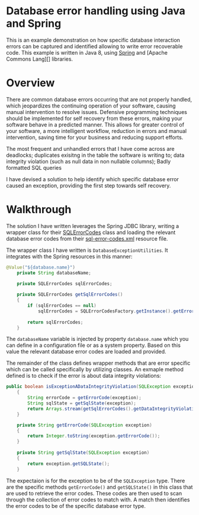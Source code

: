 # Database error handling using Java and Spring

This is an example demonstration on how specific database interaction errors can be captured and identified allowing to write error recoverable code. This example is written in Java 8, using [Spring][] and [Apache Commons Lang][] libraries.

# Overview

There are common database errors occurring that are not properly handled, which jeopardizes the continuing operation of your software, causing manual intervention to resolve issues. Defensive programming techniques should be implemented for self recovery from these errors, making your software behave in a predicted manner. This allows for greater control of your software, a more intelligent workflow, reduction in errors and manual intervention, saving time for your business and reducing support efforts.

The most frequent and unhandled errors that I have come across are deadlocks; duplicates exisitng in the table the software is writing to; data integrity violation (such as null data in non nullable columns); Badly formatted SQL queries

I have devised a solution to help identify which specific database error caused an exception, providing the first step towards self recovery.

# Walkthrough

The solution I have written leverages the Spring JDBC library, writing a wrapper class for their [SQLErrorCodes][] class and loading the relevant database error codes from their [sql-error-codes.xml][] resource file.

The wrapper class I have written is `DatabaseExceptionUtilities`. It integrates with the Spring resources in this manner:

```java
@Value("${database.name}")
	private String databaseName;
	
	private SQLErrorCodes sqlErrorCodes;

	private SQLErrorCodes getSqlErrorCodes()
	{
		if (sqlErrorCodes == null)
			sqlErrorCodes = SQLErrorCodesFactory.getInstance().getErrorCodes(databaseName);
		
		return sqlErrorCodes;
	}
```
The `databaseName` variable is injected by property `database.name` which you can define in a configuration file or as a system property. Based on this value the relevant database error codes are loaded and provided. 

The remainder of the class defines wrapper methods that are error specific which can be called specifically by utilizing classes. An exmaple method defined is to check if the error is about data integrity violations:

```java
public boolean isExceptionADataIntegrityViolation(SQLException exception)
	{
		String errorCode = getErrorCode(exception);
		String sqlState = getSqlState(exception);
		return Arrays.stream(getSqlErrorCodes().getDataIntegrityViolationCodes()).anyMatch(x -> x.equalsIgnoreCase(errorCode) || x.equalsIgnoreCase(sqlState));
	}

	private String getErrorCode(SQLException exception)
	{
		return Integer.toString(exception.getErrorCode());
	}
	
	private String getSqlState(SQLException exception) 
	{
		return exception.getSQLState();
	}
```
The expectaion is for the exception to be of the `SQLException` type. There are the specific methods `getErrorCode()` and `getSQLState()` in this class that are used to retrieve the error codes. These codes are then used to scan through the collection of error codes to match with. A match then identifies the error codes to be of the specific database error type. 

[Spring]: https://spring.io/
[Aapache Commons Lang]: https://commons.apache.org/proper/commons-lang/
[SQLErrorCodes]: https://github.com/spring-projects/spring-framework/blob/master/spring-jdbc/src/main/java/org/springframework/jdbc/support/SQLErrorCodes.java
[sql-error-codes.xml]: https://github.com/spring-projects/spring-framework/blob/master/spring-jdbc/src/main/resources/org/springframework/jdbc/support/sql-error-codes.xml


